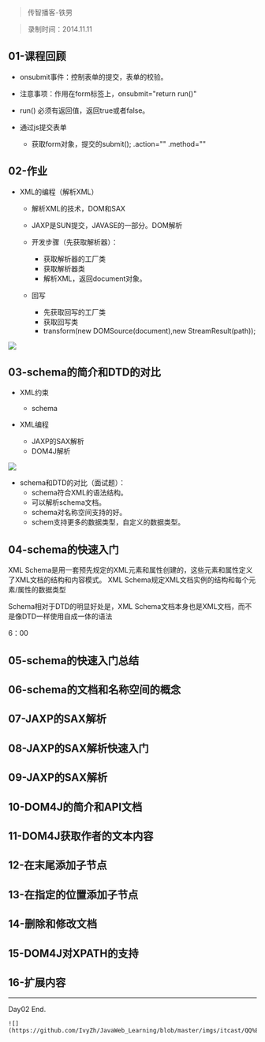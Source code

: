 > 传智播客-铁男

> 录制时间：2014.11.11



## 01-课程回顾

* onsubmit事件：控制表单的提交，表单的校验。
* 注意事项：作用在form标签上，onsubmit="return run()"
* run()	必须有返回值，返回true或者false。

* 通过js提交表单				
	* 获取form对象，提交的submit();	.action=""	.method=""




## 02-作业


* XML的编程（解析XML）
	* 解析XML的技术，DOM和SAX
	
	* JAXP是SUN提交，JAVASE的一部分。DOM解析
	* 开发步骤（先获取解析器）：
		* 获取解析器的工厂类
		* 获取解析器类
		* 解析XML，返回document对象。
		
		
	* 回写
		* 先获取回写的工厂类
		* 获取回写类
		* transform(new DOMSource(document),new StreamResult(path));


![](http://1)

## 03-schema的简介和DTD的对比

* XML约束
	* schema


* XML编程
	* JAXP的SAX解析
	* DOM4J解析

![](http://2)


* schema和DTD的对比（面试题）：
	* schema符合XML的语法结构。		
	* 可以解析schema文档。
	* schema对名称空间支持的好。				
	* schem支持更多的数据类型，自定义的数据类型。

## 04-schema的快速入门


XML Schema是用一套预先规定的XML元素和属性创建的，这些元素和属性定义了XML文档的结构和内容模式。 XML Schema规定XML文档实例的结构和每个元素/属性的数据类型

Schema相对于DTD的明显好处是，XML Schema文档本身也是XML文档，而不是像DTD一样使用自成一体的语法

6：00


## 05-schema的快速入门总结
## 06-schema的文档和名称空间的概念
## 07-JAXP的SAX解析
## 08-JAXP的SAX解析快速入门
## 09-JAXP的SAX解析
## 10-DOM4J的简介和API文档
## 11-DOM4J获取作者的文本内容
## 12-在末尾添加子节点
## 13-在指定的位置添加子节点
## 14-删除和修改文档
## 15-DOM4J对XPATH的支持
## 16-扩展内容

--------------

Day02 End.



	![](https://github.com/IvyZh/JavaWeb_Learning/blob/master/imgs/itcast/QQ%E6%88%AA%E5%9B%BE.png)